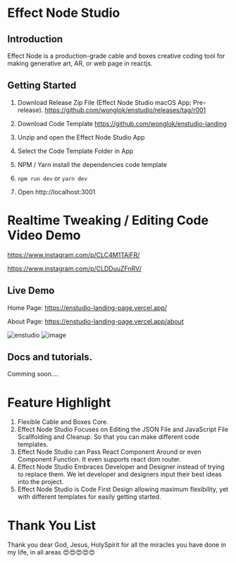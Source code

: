 # Effect Node Studio

## Introduction
Effect Node is a production-grade cable and boxes creative coding tool for making generative art, AR, or web page in reactjs.

## Getting Started

1. Download Release Zip File (Effect Node Studio macOS App: Pre-release).
   https://github.com/wonglok/enstudio/releases/tag/r001

2. Download Code Template
   https://github.com/wonglok/enstudio-landing
 
3. Unzip and open the Effect Node Studio App

4. Select the Code Template Folder in App

5. NPM / Yarn install the dependencies code template

6. `npm run dev` or `yarn dev`

7. Open http://localhost:3001


# Realtime Tweaking / Editing Code Video Demo

https://www.instagram.com/p/CLC4M1TAiFR/

https://www.instagram.com/p/CLDDuuZFnRV/

## Live Demo

Home Page:
https://enstudio-landing-page.vercel.app/

About Page:
https://enstudio-landing-page.vercel.app/about


![enstudio](https://user-images.githubusercontent.com/4082826/107441562-67fbda80-6b70-11eb-8433-868a7a65f78d.png)
![image](https://user-images.githubusercontent.com/4082826/107439934-cf645b00-6b6d-11eb-82fc-3c9c666d34b6.png)

## Docs and tutorials.

Comming soon....

# Feature Highlight

1. Flexible Cable and Boxes Core.
2. Effect Node Studio Focuses on Editing the JSON File and JavaScript File Scallfolding and Cleanup. So that you can make different code templates.
3. Effect Node Studio can Pass React Component Around or even Component Function. It even supports react dom router.
4. Effect Node Studio Embraces Developer and Designer instead of trying to replace them. We let developer and designers input their best ideas into the project.
5. Effect Node Studio is Code First Design allowing maximum flexibility, yet with different templates for easily getting started.


# Thank You List

Thank you dear God, Jesus, HolySpirit for all the miracles you have done in my life, in all areas 😍😍😍😍😍
